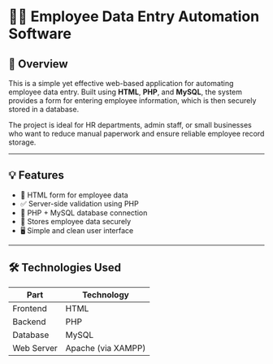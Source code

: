 # 👨‍💼 Employee Data Entry Automation Software

## 📌 Overview

This is a simple yet effective web-based application for automating employee data entry. Built using **HTML**, **PHP**, and **MySQL**, the system provides a form for entering employee information, which is then securely stored in a database.

The project is ideal for HR departments, admin staff, or small businesses who want to reduce manual paperwork and ensure reliable employee record storage.

---

## 💡 Features

- 📝 HTML form for employee data
- ✅ Server-side validation using PHP
- 🔗 PHP + MySQL database connection
- 💾 Stores employee data securely
- 🖥️ Simple and clean user interface

---

## 🛠️ Technologies Used

| Part          | Technology        |
|---------------|-------------------|
| Frontend      | HTML              |
| Backend       | PHP               |
| Database      | MySQL             |
| Web Server    | Apache (via XAMPP) |


